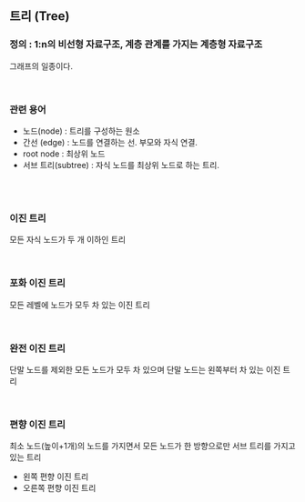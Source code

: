 ## 트리 (Tree)

### 정의 : 1:n의 비선형 자료구조, 계층 관계를 가지는 계층형 자료구조
그래프의 일종이다.

<br>

### 관련 용어

* 노드(node) : 트리를 구성하는 원소
* 간선 (edge) : 노드를 연결하는 선. 부모와 자식 연결.
* root node : 최상위 노드
* 서브 트리(subtree) : 자식 노드를 최상위 노드로 하는 트리.

<br><br>

### 이진 트리
모든 자식 노드가 두 개 이하인 트리

<br>

### 포화 이진 트리
모든 레벨에 노드가 모두 차 있는 이진 트리

<br>

### 완전 이진 트리
단말 노드를 제외한 모든 노드가 모두 차 있으며 단말 노드는 왼쪽부터 차 있는 이진 트리

<br>

### 편향 이진 트리
최소 노드(높이+1개)의 노드를 가지면서 모든 노드가 한 방향으로만 서브 트리를 가지고 있는 트리
* 왼쪽 편향 이진 트리
* 오른쪽 편향 이진 트리